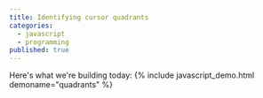 ```yaml
---
title: Identifying cursor quadrants
categories: 
  - javascript
  - programming
published: true
---
```


Here's what we're building today:
{% include javascript_demo.html demoname="quadrants" %}